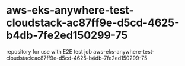 # aws-eks-anywhere-test-cloudstack-ac87ff9e-d5cd-4625-b4db-7fe2ed150299-75
repository for use with E2E test job aws-eks-anywhere-test-cloudstack:ac87ff9e-d5cd-4625-b4db-7fe2ed150299-75
